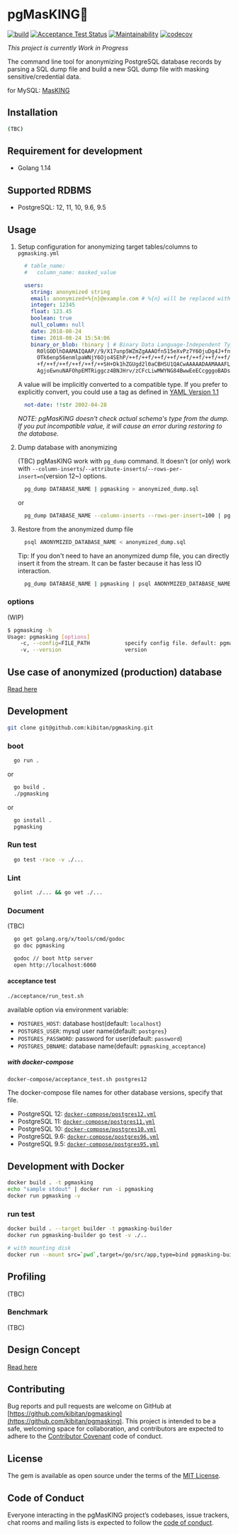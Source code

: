 # pgMasKING🤴

[![build](https://github.com/kibitan/pgmasking/workflows/build/badge.svg?branch=master)](https://github.com/kibitan/pgmasking/actions?query=workflow%3Abuild+branch%3Amaster)
[![Acceptance Test Status](https://github.com/kibitan/pgmasking/workflows/Acceptance%20Test/badge.svg?branch=master)](https://github.com/kibitan/pgmasking/actions?query=workflow%3A%22Acceptance+Test%22+branch%3Amaster)
[![Maintainability](https://api.codeclimate.com/v1/badges/d0a198f3633d329592af/maintainability)](https://codeclimate.com/github/kibitan/pgmasking/maintainability)
[![codecov](https://codecov.io/gh/kibitan/pgmasking/branch/master/graph/badge.svg)](https://codecov.io/gh/kibitan/pgmasking)

*This project is currently Work in Progress*

The command line tool for anonymizing PostgreSQL database records by parsing a SQL dump file and build a new SQL dump file with masking sensitive/credential data.

for MySQL: [MasKING](https://github.com/kibitan/masking)

## Installation

```bash
(TBC)
```

## Requirement for development

* Golang 1.14

## Supported RDBMS

* PostgreSQL: 12, 11, 10, 9.6, 9.5

## Usage

1. Setup configuration for anonymizing target tables/columns to `pgmasking.yml`

    ```yaml
      # table_name:
      #   column_name: masked_value

      users:
        string: anonymized string
        email: anonymized+%{n}@example.com # %{n} will be replaced with sequential number
        integer: 12345
        float: 123.45
        boolean: true
        null_column: null
        date: 2018-08-24
        time: 2018-08-24 15:54:06
        binary_or_blob: !binary | # Binary Data Language-Independent Type for YAML™ Version 1.1: http://yaml.org/type/binary.html
          R0lGODlhDAAMAIQAAP//9/X17unp5WZmZgAAAOfn515eXvPz7Y6OjuDg4J+fn5
          OTk6enp56enmlpaWNjY6Ojo4SEhP/++f/++f/++f/++f/++f/++f/++f/++f/+
          +f/++f/++f/++f/++f/++SH+Dk1hZGUgd2l0aCBHSU1QACwAAAAADAAMAAAFLC
          AgjoEwnuNAFOhpEMTRiggcz4BNJHrv/zCFcLiwMWYNG84BwwEeECcgggoBADs=
    ```

    A value will be implicitly converted to a compatible type. If you prefer to explicitly convert, you could use a tag as defined in [YAML Version 1.1](http://yaml.org/spec/current.html#id2503753)

    ```yaml
      not-date: !!str 2002-04-28
    ```

    *NOTE: pgMasKING doesn't check actual schema's type from the dump. If you put incompatible value, it will cause an error during restoring to the database.*

1. Dump database with anonymizing

    (TBC)
    pgMasKING work with `pg_dump` command. It doesn't (or only) work with `--column-inserts`/`--attribute-inserts`/`--rows-per-insert=n`(version 12~) options.

    ```bash
      pg_dump DATABASE_NAME | pgmasking > anonymized_dump.sql
    ```

    or

    ```bash
      pg_dump DATABASE_NAME --column-inserts --rows-per-insert=100 | pgmasking > anonymized_dump.sql
    ```

1. Restore from the anonymized dump file

    ```bash
      psql ANONYMIZED_DATABASE_NAME < anonymized_dump.sql
    ```

    Tip: If you don't need to have an anonymized dump file, you can directly insert it from the stream. It can be faster because it has less IO interaction.

      ```bash
        pg_dump DATABASE_NAME | pgmasking | psql ANONYMIZED_DATABASE_NAME
      ```

### options

(WIP)

```bash
$ pgmasking -h
Usage: pgmasking [options]
    -c, --config=FILE_PATH           specify config file. default: pgmasking.yml
    -v, --version                    version
```

## Use case of anonymized (production) database

[Read here](https://github.com/kibitan/masking#use-case-of-anonymized-production-database)

## Development

```bash
git clone git@github.com:kibitan/pgmasking.git
```

### boot

```bash
  go run .
```

or

```bash
  go build .
  ./pgmasking
```

or

```bash
  go install .
  pgmasking
```

### Run test

```bash
  go test -race -v ./...
```

### Lint

```bash
  golint ./... && go vet ./...
```

### Document

(TBC)

```bash
  go get golang.org/x/tools/cmd/godoc
  go doc pgmasking

  godoc // boot http server
  open http://localhost:6060
```

#### acceptance test

```bash
./acceptance/run_test.sh
```

available option via environment variable:

* `POSTGRES_HOST`: database host(default: `localhost`)
* `POSTGRES_USER`: mysql user name(default: `postgres`}
* `POSTGRES_PASSWORD`: password for user(default: `password`)
* `POSTGRES_DBNAME`: database name(default: `pgmasking_acceptance`)

##### with docker-compose

```bash
docker-compose/acceptance_test.sh postgres12
```

The docker-compose file names for other database versions, specify that file.

* PostgreSQL 12: [`docker-compose/postgres12.yml`](./docker-compose/postgres12.yml)
* PostgreSQL 11: [`docker-compose/postgres11.yml`](./docker-compose/postgres11.yml)
* PostgreSQL 10: [`docker-compose/postgres10.yml`](./docker-compose/postgres10.yml)
* PostgreSQL 9.6: [`docker-compose/postgres96.yml`](./docker-compose/postgres96.yml)
* PostgreSQL 9.5: [`docker-compose/postgres95.yml`](./docker-compose/postgres95.yml)

## Development with Docker

```bash
docker build . -t pgmasking
echo "sample stdout" | docker run -i pgmasking
docker run pgmasking -v
```

### run test

```bash
docker build . --target builder -t pgmasking-builder
docker run pgmasking-builder go test -v ./..

# with mounting disk
docker run --mount src=`pwd`,target=/go/src/app,type=bind pgmasking-builder go test -v ./..
```

## Profiling

(TBC)

### Benchmark

(TBC)

## Design Concept

[Read here](https://github.com/kibitan/masking#design-concept)

## Contributing

Bug reports and pull requests are welcome on GitHub at [https://github.com/kibitan/pgmasking](https://github.com/kibitan/pgmasking).
This project is intended to be a safe, welcoming space for collaboration, and contributors are expected to adhere to the [Contributor Covenant](http://contributor-covenant.org) code of conduct.

## License

The gem is available as open source under the terms of the [MIT License](https://opensource.org/licenses/MIT).

## Code of Conduct

Everyone interacting in the pgMasKING project’s codebases, issue trackers, chat rooms and mailing lists is expected to follow the [code of conduct](https://github.com/kibitan/masking/blob/master/CODE_OF_CONDUCT.md).
